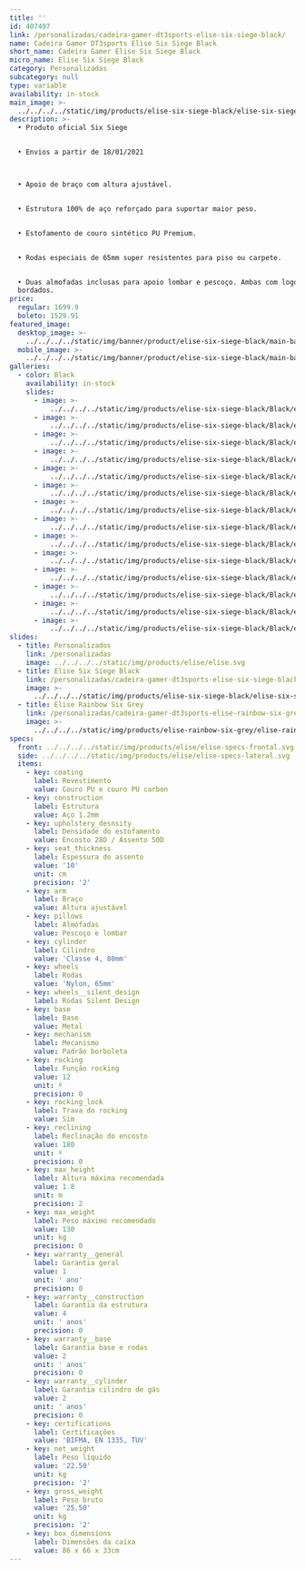 ```yaml
---
title: ''
id: 407497
link: /personalizadas/cadeira-gamer-dt3sports-elise-six-siege-black/
name: Cadeira Gamer DT3sports Elise Six Siege Black
short_name: Cadeira Gamer Elise Six Siege Black
micro_name: Elise Six Siege Black
category: Personalizadas
subcategory: null
type: variable
availability: in-stock
main_image: >-
  ../../../../static/img/products/elise-six-siege-black/elise-six-siege-black.jpg
description: >-
  • Produto oficial Six Siege 


  • Envios a partir de 18/01/2021



  • Apoio de braço com altura ajustável. 


  • Estrutura 100% de aço reforçado para suportar maior peso. 


  • Estofamento de couro sintético PU Premium.


  • Rodas especiais de 65mm super resistentes para piso ou carpete.


  • Duas almofadas inclusas para apoio lombar e pescoço. Ambas com logos
  bordados.
price:
  regular: 1699.9
  boleto: 1529.91
featured_image:
  desktop_image: >-
    ../../../../static/img/banner/product/elise-six-siege-black/main-banner__desktop.jpg
  mobile_image: >-
    ../../../../static/img/banner/product/elise-six-siege-black/main-banner__desktop.jpg
galleries:
  - color: Black
    availability: in-stock
    slides:
      - image: >-
          ../../../../static/img/products/elise-six-siege-black/Black/elise-six-siege-black-00.jpg
      - image: >-
          ../../../../static/img/products/elise-six-siege-black/Black/elise-six-siege-black-01.jpg
      - image: >-
          ../../../../static/img/products/elise-six-siege-black/Black/elise-six-siege-black-02.jpg
      - image: >-
          ../../../../static/img/products/elise-six-siege-black/Black/elise-six-siege-black-03.jpg
      - image: >-
          ../../../../static/img/products/elise-six-siege-black/Black/elise-six-siege-black-04.jpg
      - image: >-
          ../../../../static/img/products/elise-six-siege-black/Black/elise-six-siege-black-05.jpg
      - image: >-
          ../../../../static/img/products/elise-six-siege-black/Black/elise-six-siege-black-06.jpg
      - image: >-
          ../../../../static/img/products/elise-six-siege-black/Black/elise-six-siege-black-07.jpg
      - image: >-
          ../../../../static/img/products/elise-six-siege-black/Black/elise-six-siege-black-08.jpg
      - image: >-
          ../../../../static/img/products/elise-six-siege-black/Black/elise-six-siege-black-09.jpg
      - image: >-
          ../../../../static/img/products/elise-six-siege-black/Black/elise-six-siege-black-010.jpg
      - image: >-
          ../../../../static/img/products/elise-six-siege-black/Black/elise-six-siege-black-011.jpg
      - image: >-
          ../../../../static/img/products/elise-six-siege-black/Black/elise-six-siege-black-013.jpg
      - image: >-
          ../../../../static/img/products/elise-six-siege-black/Black/elise-six-siege-black-014.jpg
slides:
  - title: Personalizados
    link: /personalizadas
    image: ../../../../static/img/products/elise/elise.svg
  - title: Elise Six Siege Black
    link: /personalizadas/cadeira-gamer-dt3sports-elise-six-siege-black/
    image: >-
      ../../../../static/img/products/elise-six-siege-black/elise-six-siege-black.jpg
  - title: Elise Rainbow Six Grey
    link: /personalizadas/cadeira-gamer-dt3sports-elise-rainbow-six-grey/
    image: >-
      ../../../../static/img/products/elise-rainbow-six-grey/elise-rainbow-six-grey.jpg
specs:
  front: ../../../../static/img/products/elise/elise-specs-frontal.svg
  side: ../../../../static/img/products/elise/elise-specs-lateral.svg
  items:
    - key: coating
      label: Revestimento
      value: Couro PU e couro PU carbon
    - key: construction
      label: Estrutura
      value: Aço 1.2mm
    - key: upholstery_desnsity
      label: Densidade do estofamento
      value: Encosto 28D / Assento 50D
    - key: seat_thickness
      label: Espessura do assento
      value: '10'
      unit: cm
      precision: '2'
    - key: arm
      label: Braço
      value: Altura ajustável
    - key: pillows
      label: Almofadas
      value: Pescoço e lombar
    - key: cylinder
      label: Cilindro
      value: 'Classe 4, 80mm'
    - key: wheels
      label: Rodas
      value: 'Nylon, 65mm'
    - key: wheels__silent_design
      label: Rodas Silent Design
    - key: base
      label: Base
      value: Metal
    - key: mechanism
      label: Mecanismo
      value: Padrão borboleta
    - key: rocking
      label: Função rocking
      value: 12
      unit: º
      precision: 0
    - key: rocking_lock
      label: Trava do rocking
      value: Sim
    - key: reclining
      label: Reclinação do encosto
      value: 180
      unit: º
      precision: 0
    - key: max_height
      label: Altura máxima recomendada
      value: 1.8
      unit: m
      precision: 2
    - key: max_weight
      label: Peso máximo recomendado
      value: 130
      unit: kg
      precision: 0
    - key: warranty__general
      label: Garantia geral
      value: 1
      unit: ' ano'
      precision: 0
    - key: warranty__construction
      label: Garantia da estrutura
      value: 4
      unit: ' anos'
      precision: 0
    - key: warranty__base
      label: Garantia base e rodas
      value: 2
      unit: ' anos'
      precision: 0
    - key: warranty__cylinder
      label: Garantia cilindro de gás
      value: 2
      unit: ' anos'
      precision: 0
    - key: certifications
      label: Certificações
      value: 'BIFMA, EN 1335, TUV'
    - key: net_weight
      label: Peso líquido
      value: '22.50'
      unit: kg
      precision: '2'
    - key: gross_weight
      label: Peso bruto
      value: '25.50'
      unit: kg
      precision: '2'
    - key: box_dimensions
      label: Dimensões da caixa
      value: 86 x 66 x 33cm
---
```

